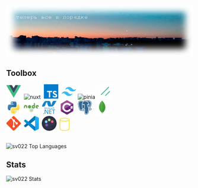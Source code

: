 ![img](img/bgFade.png)

## Toolbox
<div>
<img src="https://raw.githubusercontent.com/devicons/devicon/master/icons/vuejs/vuejs-original.svg" title="vue" alt="vue" width="40" height="40"/>&nbsp;
<img src="https://seeklogo.com/images/N/nuxt-logo-1CCC5F38FD-seeklogo.com.png" title="nuxt" alt="nuxt" width="45" height="35"/>&nbsp;
<img src="https://raw.githubusercontent.com/devicons/devicon/master/icons/typescript/typescript-original.svg" title="ts" alt="ts" width="40" height="40"/>&nbsp;
<img src="https://raw.githubusercontent.com/devicons/devicon/master/icons/tailwindcss/tailwindcss-original.svg" title="tailwind" alt="tailwind" width="40" height="40"/>
<img src="https://pinia.vuejs.org/logo.svg" title="pinia" alt="pinia" width="40" height="40"/>&nbsp;
<img src="img/shadcn-logo.png" title="shadcn" alt="shadcn" width="40" height="40"/>&nbsp;
<div>
<img src="https://raw.githubusercontent.com/devicons/devicon/master/icons/python/python-original.svg" alt="python" width="40" height="40"/>&nbsp;
<img src="https://raw.githubusercontent.com/devicons/devicon/master/icons/nodejs/nodejs-plain-wordmark.svg" alt="node" width="40" height="40"/>&nbsp;
<img src="https://raw.githubusercontent.com/devicons/devicon/master/icons/dot-net/dot-net-plain-wordmark.svg" width="40" height="40"/>&nbsp;
<img src="https://raw.githubusercontent.com/devicons/devicon/master/icons/csharp/csharp-original.svg" alt="csharp" width="40" height="40"/>&nbsp;
<img src="https://raw.githubusercontent.com/devicons/devicon/master/icons/postgresql/postgresql-plain.svg" alt="postgres" width="40" height="40"/>&nbsp;
<img src="https://raw.githubusercontent.com/devicons/devicon/master/icons/mongodb/mongodb-original.svg" alt="mondodb" width="40" height="40"/>&nbsp;

<div>
<img src="https://raw.githubusercontent.com/devicons/devicon/master/icons/git/git-plain.svg" alt="git" width="40" height="40"/>&nbsp;
<img src="https://raw.githubusercontent.com/devicons/devicon/master/icons/vscode/vscode-original.svg" alt="vscode" width="40" height="40"/>&nbsp;
<img src="img/palenightTheme.png" alt="theme" width="40" height="40"/>&nbsp;
<img src="img/sqlTools.png" alt="sqltools" width="27" height="35"/>&nbsp;

## 
<img alt="sv022 Top Languages" src="https://github-readme-stats.vercel.app/api/top-langs?username=sv022&langs_count=4&layout=compact&theme=transparent&title_color=68C3D4&icon_color=F8D866&border_color=1F222E&hide=JavaScript,CSS,Java,HTML,Jupyter%20Notebook,c%20%20'Py" height="164px"/>

## Stats

<img alt="sv022 Stats" src="https://github-readme-stats.vercel.app/api?username=sv022&show_icons=true&theme=transparent&border_color=1F222E&title_color=68C3D4" height="164px" />


<!--
**sv022/sv022** is a ✨ _special_ ✨ repository because its `README.md` (this file) appears on your GitHub profile.

Here are some ideas to get you started:

- 🔭 I’m currently working on ...
- 🌱 I’m currently learning ...
- 👯 I’m looking to collaborate on ...
- 🤔 I’m looking for help with ...
- 💬 Ask me about ...
- 📫 How to reach me: ...
- 😄 Pronouns: ...
- ⚡ Fun fact: ...
-->
